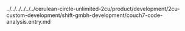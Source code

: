 ../../../../../../cerulean-circle-unlimited-2cu/product/development/2cu-custom-development/shift-gmbh-development/couch7-code-analysis.entry.md